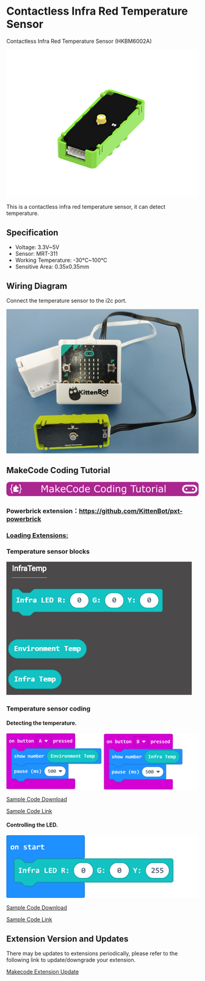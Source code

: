 # Contactless Infra Red Temperature Sensor

Contactless Infra Red Temperature Sensor (HKBM6002A)

![](./PWmodules/images/image--003.png)

This is a contactless infra red temperature sensor, it can detect temperature.

## Specification

- Voltage: 3.3V~5V
- Sensor: MRT-311
- Working Temperature: -30°C~100°C
- Sensitive Area: 0.35x0.35mm

## Wiring Diagram

Connect the temperature sensor to the i2c port.

![](./PWmodules/images/infraCon.jpg)

## MakeCode Coding Tutorial

![](./PWmodules/images/mcbanner.png)

### Powerbrick extension：https://github.com/KittenBot/pxt-powerbrick

### [Loading Extensions:](../Makecode/powerBrickMC)

### Temperature sensor blocks

![](./PWmodules/images/infratempblocks.png)

### Temperature sensor coding

#### Detecting the temperature.

![](./PWmodules/images/infratempcode.png)

[Sample Code Download](https://bit.ly/ContactlessIRSampleHex)

[Sample Code Link](https://makecode.microbit.org/_1EDarvXwJ3bA)

#### Controlling the LED.

![](./PWmodules/images/infraLEDcode.png)

[Sample Code Download](https://bit.ly/ContactlessIRSampleHex)

[Sample Code Link](https://makecode.microbit.org/_2F4YLsCpF9fd)

## Extension Version and Updates

There may be updates to extensions periodically, please refer to the following link to update/downgrade your extension.

[Makecode Extension Update](../../../Makecode/makecode_extensionUpdate)
